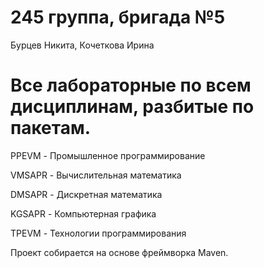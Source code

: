 # 245 группа, бригада №5
Бурцев Никита, Кочеткова Ирина

# Все лабораторные по всем дисциплинам, разбитые по пакетам.

PPEVM - Промышленное программирование

VMSAPR - Вычислительная математика

DMSAPR - Дискретная математика

KGSAPR - Компьютерная графика

TPEVM - Технологии программирования

Проект собирается на основе фреймворка Maven.